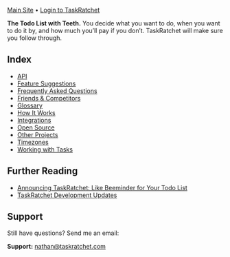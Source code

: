 [Main Site](https://taskratchet.com) • [Login to TaskRatchet](https://app.taskratchet.com/)

**The Todo List with Teeth.** You decide what you want to do, when you want to do it by, and how much you’ll pay if you don’t. TaskRatchet will make sure you follow through.

## Index

- [API](api.md)
- [Feature Suggestions](https://taskratchet.consider.it/)
- [Frequently Asked Questions](faq.md)
- [Friends & Competitors](friends.md)
- [Glossary](glossary.md)
- [How It Works](works.md)
- [Integrations](integrations.md)
- [Open Source](open-source.md)
- [Other Projects](other-projects.md)
- [Timezones](timezones.md)
- [Working with Tasks](working-with-tasks.md)

## Further Reading

- [Announcing TaskRatchet: Like Beeminder for Your Todo List](https://blog.beeminder.com/taskratchet/)
- [TaskRatchet Development Updates](https://forum.beeminder.com/t/taskratchet-development-updates/5037)

## Support

Still have questions? Send me an email:

**Support:** nathan@taskratchet.com
